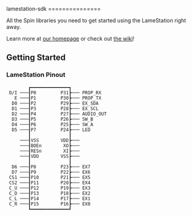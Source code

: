 lamestation-sdk ===============

All the Spin libraries you need to get started using the LameStation right away.

Learn more at [our homepage](http://www.lamestation.com) or check out [the wiki](https://lamestation.atlassian.net/wiki)!


## Getting Started

### LameStation Pinout

```
        ┏━━━━━━━━━━━━━━┓
 D/I ───┨P0         P31┣─── PROP_RX
   E ───┨P1         P30┣─── PROP_TX
  D0 ───┨P2         P29┣─── EX_SDA
  D1 ───┨P3         P28┣─── EX_SCL
  D2 ───┨P4         P27┣─── AUDIO_OUT
  D3 ───┨P5         P26┣─── SW_B
  D4 ───┨P6         P25┣─── SW_A
  D5 ───┨P7         P24┣─── LED
        ┃              ┃ 
     ───┨VSS        VDD┣───
     ───┨BOEn        XO┣───
     ───┨RESn        XI┣───
     ───┨VDD        VSS┣───
        ┃              ┃ 
  D6 ───┨P8         P23┣─── EX7 
  D7 ───┨P9         P22┣─── EX6
 CS1 ───┨P10        P21┣─── EX5
 CS2 ───┨P11        P20┣─── EX4
 C_U ───┨P12        P19┣─── EX3
 C_D ───┨P13        P18┣─── EX2
 C_L ───┨P14        P17┣─── EX1
 C_R ───┨P15        P16┣─── EX0
        ┗━━━━━━━━━━━━━━┛
```
